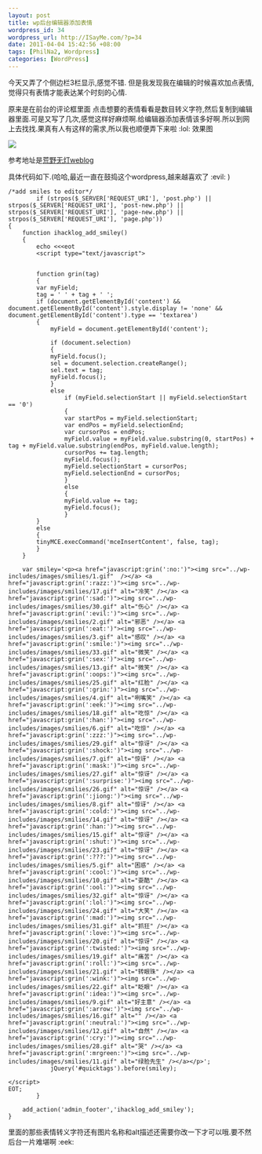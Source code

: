 ```yaml
--- 
layout: post
title: wp后台编辑器添加表情
wordpress_id: 34
wordpress_url: http://ISayMe.com/?p=34
date: 2011-04-04 15:42:56 +08:00
tags: [PhilNa2, Wordpress]
categories: [WordPress]
---
```

今天又弄了个侧边栏3栏显示,感觉不错. 但是我发现我在编辑的时候喜欢加点表情,觉得只有表情才能表达某个时刻的心情.

原来是在前台的评论框里面 点击想要的表情看看是数目转义字符,然后复制到编辑器里面.可是又写了几次,感觉这样好麻烦啊.给编辑器添加表情该多好啊.所以到网上去找找.果真有人有这样的需求,所以我也顺便弄下来啦 :lol: 
效果图

![](http://i.imgur.com/7e10L.png)

参考地址是[荒野无灯weblog](http://www.ihacklog.com/wordpress/wpskills/add-wp-smiley-for-html-and-rich-text-editor.html)

具体代码如下.(哈哈,最近一直在鼓捣这个wordpress,越来越喜欢了 :evil: )

    /*add smiles to editor*/
            if (strpos($_SERVER['REQUEST_URI'], 'post.php') || strpos($_SERVER['REQUEST_URI'], 'post-new.php') || strpos($_SERVER['REQUEST_URI'], 'page-new.php') || strpos($_SERVER['REQUEST_URI'], 'page.php'))
    {
        function ihacklog_add_smiley()
        {
            echo <<<eot
            <script type="text/javascript">
     
     
            function grin(tag)
            {
            var myField;
            tag = ' ' + tag + ' ';
            if (document.getElementById('content') && document.getElementById('content').style.display != 'none' && document.getElementById('content').type == 'textarea')
            {
                myField = document.getElementById('content');
     
                if (document.selection)
                {
                myField.focus();
                sel = document.selection.createRange();
                sel.text = tag;
                myField.focus();
                }
                else
                    if (myField.selectionStart || myField.selectionStart == '0')
                    {
                    var startPos = myField.selectionStart;
                    var endPos = myField.selectionEnd;
                    var cursorPos = endPos;
                    myField.value = myField.value.substring(0, startPos) + tag + myField.value.substring(endPos, myField.value.length);
                    cursorPos += tag.length;
                    myField.focus();
                    myField.selectionStart = cursorPos;
                    myField.selectionEnd = cursorPos;
                    }
                    else
                    {
                    myField.value += tag;
                    myField.focus();
                    }
            }
            else
            {
            tinyMCE.execCommand('mceInsertContent', false, tag);
            }
        }
     
        var smiley='<p><a href="javascript:grin(':no:')"><img src="../wp-includes/images/smilies/1.gif"  /></a> <a href="javascript:grin(':razz:')"><img src="../wp-includes/images/smilies/17.gif" alt="冷笑" /></a> <a href="javascript:grin(':sad:')"><img src="../wp-includes/images/smilies/30.gif" alt="伤心" /></a> <a href="javascript:grin(':evil:')"><img src="../wp-includes/images/smilies/2.gif" alt="邪恶" /></a> <a href="javascript:grin(':eat:')"><img src="../wp-includes/images/smilies/3.gif" alt="感叹" /></a> <a href="javascript:grin(':smile:')"><img src="../wp-includes/images/smilies/33.gif" alt="微笑" /></a> <a href="javascript:grin(':sex:')"><img src="../wp-includes/images/smilies/13.gif" alt="微笑" /></a> <a href="javascript:grin(':oops:')"><img src="../wp-includes/images/smilies/25.gif" alt="红脸" /></a> <a href="javascript:grin(':grin:')"><img src="../wp-includes/images/smilies/4.gif" alt="咧嘴笑" /></a> <a href="javascript:grin(':eek:')"><img src="../wp-includes/images/smilies/18.gif" alt="吃惊" /></a> <a href="javascript:grin(':han:')"><img src="../wp-includes/images/smilies/6.gif" alt="吃惊" /></a> <a href="javascript:grin(':zzz:')"><img src="../wp-includes/images/smilies/29.gif" alt="惊讶" /></a> <a href="javascript:grin(':shock:')"><img src="../wp-includes/images/smilies/7.gif" alt="惊讶" /></a> <a href="javascript:grin(':mask:')"><img src="../wp-includes/images/smilies/27.gif" alt="惊讶" /></a> <a href="javascript:grin(':surprise:')"><img src="../wp-includes/images/smilies/26.gif" alt="惊讶" /></a> <a href="javascript:grin(':jiong:')"><img src="../wp-includes/images/smilies/8.gif" alt="惊讶" /></a> <a href="javascript:grin(':cold:')"><img src="../wp-includes/images/smilies/14.gif" alt="惊讶" /></a> <a href="javascript:grin(':han:')"><img src="../wp-includes/images/smilies/15.gif" alt="惊讶" /></a> <a href="javascript:grin(':shut:')"><img src="../wp-includes/images/smilies/23.gif" alt="惊讶" /></a> <a href="javascript:grin(':???:')"><img src="../wp-includes/images/smilies/5.gif" alt="困惑" /></a> <a href="javascript:grin(':cool:')"><img src="../wp-includes/images/smilies/10.gif" alt="耍酷" /></a> <a href="javascript:grin(':ool:')"><img src="../wp-includes/images/smilies/32.gif" alt="惊讶" /></a> <a href="javascript:grin(':lol:')"><img src="../wp-includes/images/smilies/24.gif" alt="大笑" /></a> <a href="javascript:grin(':mad:')"><img src="../wp-includes/images/smilies/31.gif" alt="抓狂" /></a> <a href="javascript:grin(':love:')"><img src="../wp-includes/images/smilies/20.gif" alt="惊讶" /></a> <a href="javascript:grin(':twisted:')"><img src="../wp-includes/images/smilies/19.gif" alt="痛苦" /></a> <a href="javascript:grin(':roll:')"><img src="../wp-includes/images/smilies/21.gif" alt="转眼珠" /></a> <a href="javascript:grin(':wink:')"><img src="../wp-includes/images/smilies/22.gif" alt="眨眼" /></a> <a href="javascript:grin(':idea:')"><img src="../wp-includes/images/smilies/9.gif" alt="好主意" /></a> <a href="javascript:grin(':arrow:')"><img src="../wp-includes/images/smilies/16.gif" alt="" /></a> <a href="javascript:grin(':neutral:')"><img src="../wp-includes/images/smilies/12.gif" alt="自然" /></a> <a href="javascript:grin(':cry:')"><img src="../wp-includes/images/smilies/28.gif" alt="哭" /></a> <a href="javascript:grin(':mrgreen:')"><img src="../wp-includes/images/smilies/11.gif" alt="绿脸先生" /></a></p>';
                jQuery('#quicktags').before(smiley);
     
    </script>
    EOT;
            }
     
        add_action('admin_footer','ihacklog_add_smiley');
    }
里面的那些表情转义字符还有图片名称和alt描述还需要你改一下才可以哦.要不然后台一片难堪啊 :eek: 

